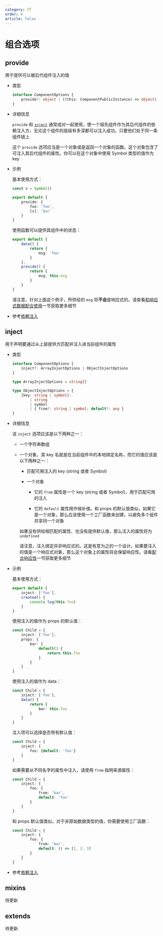 ```yaml
---
category: IT
order: 4
article: false
---
```


# 组合选项

## provide

用于提供可以被后代组件注入的值

- 类型

    ```typescript
    interface ComponentOptions {
        provide?: object | ((this: ComponentPublicInstance) => object)
    }
    ```

- 详细信息

    `provide` 和 [`inject`](#inject) 通常成对一起使用，使一个祖先组件作为其后代组件的依赖注入方，无论这个组件的层级有多深都可以注入成功，只要他们处于同一条组件链上
    
    这个 `provide` 选项应当是一个对象或是返回一个对象的函数。这个对象包含了可注入其后代组件的属性。你可以在这个对象中使用 Symbol 类型的值作为 key

- 示例

    基本使用方式：
    
    ```typescript
    const s = Symbol()
    
    export default {
        provide: {
            foo: 'foo',
            [s]: 'bar'
        }
    }
    ```
    
    使用函数可以提供其组件中的状态：
    
    ```typescript
    export default {
        data() {
            return {
                msg: 'foo'
            }
        },
        provide() {
            return {
                msg: this.msg
            }
        }
    }
    ```
    
    请注意，针对上面这个例子，所供给的 `msg` 将**不会**是响应式的。请查看[和响应式数据配合使用](../../guide/components/provide-inject.md#和响应式数据配合使用)一节获取更多细节

- 参考[依赖注入](../../guide/components/provide-inject.md)

## inject

用于声明要通过从上层提供方匹配并注入进当前组件的属性

- 类型

    ```typescript
    interface ComponentOptions {
        inject?: ArrayInjectOptions | ObjectInjectOptions
    }
    
    type ArrayInjectOptions = string[]
    
    type ObjectInjectOptions = {
        [key: string | symbol]:
            | string
            | symbol
            | { from?: string | symbol; default?: any }
    }
    ```

- 详细信息

    该 `inject` 选项应该是以下两种之一：

  - 一个字符串数组

  - 一个对象，其 key 名就是在当前组件中的本地绑定名称，而它的值应该是以下两种之一：

    - 匹配可用注入的 key (string 或者 Symbol)

    - 一个对象

      - 它的 `from` 属性是一个 key (string 或者 Symbol)，用于匹配可用的注入

      - 它的 `default` 属性用作候补值。和 props 的默认值类似，如果它是一个对象，那么应该使用一个工厂函数来创建，以避免多个组件共享同一个对象

    如果没有供给相匹配的属性、也没有提供默认值，那么注入的属性将为 `undefined`

    请注意，注入绑定并非响应式的。这是有意为之的一个设计。如果要注入的值是一个响应式对象，那么这个对象上的属性将会保留响应性。请看[配合响应性](../../guide/components/provide-inject.md)一节获取更多细节

- 示例

    基本使用方式：
    
    ```typescript
    export default {
        inject: ['foo'],
        created() {
            console.log(this.foo)
        }
    }
    ```
    
    使用注入的值作为 props 的默认值：
    
    ```typescript
    const Child = {
        inject: ['foo'],
        props: {
            bar: {
                default() {
                    return this.foo
                }
            }
        }
    }
    ```
    
    使用注入的值作为 data：
    
    ```typescript
    const Child = {
        inject: ['foo'],
        data() {
            return {
                bar: this.foo
            }
        }
    }
    ```
    
    注入项可以选择是否带有默认值：
    
    ```typescript
    const Child = {
        inject: {
            foo: {default: 'foo'}
        }
    }
    ```
    
    如果需要从不同名字的属性中注入，请使用 `from` 指明来源属性：
    
    ```typescript
    const Child = {
        inject: {
            foo: {
                from: 'bar',
                default: 'foo'
            }
        }
    }
    ```
    
    和 props 默认值类似，对于非原始数据类型的值，你需要使用工厂函数：
    
    ```typescript
    const Child = {
        inject: {
            foo: {
                from: 'bar',
                default: () => [1, 2, 3]
            }
        }
    }
    ```

- 参考[依赖注入](../../guide/components/provide-inject.md)

## mixins

待更新

## extends

待更新